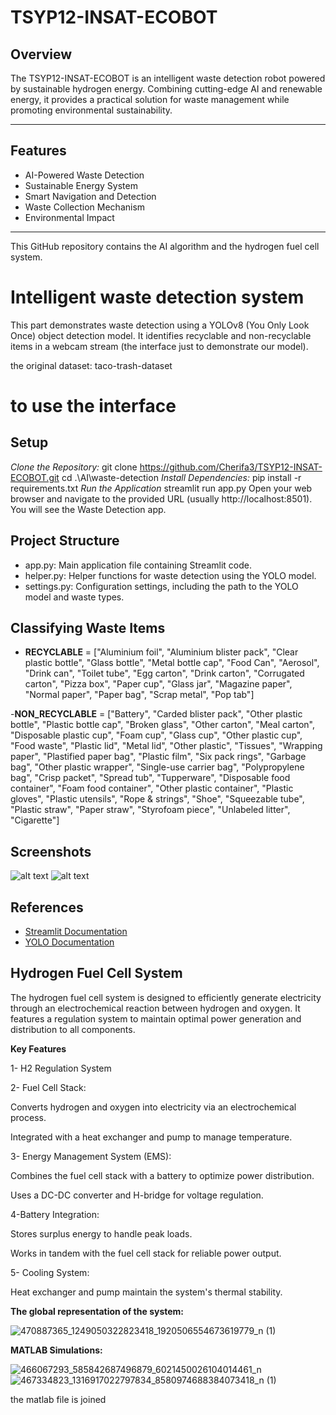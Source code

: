 # TSYP12-INSAT-ECOBOT

## Overview
The TSYP12-INSAT-ECOBOT is an intelligent waste detection robot powered by sustainable hydrogen energy. Combining cutting-edge AI and renewable energy, it provides a practical solution for waste management while promoting environmental sustainability.

---

## Features

- AI-Powered Waste Detection
- Sustainable Energy System
- Smart Navigation and Detection
- Waste Collection Mechanism
- Environmental Impact
---
This GitHub repository contains the AI algorithm and the hydrogen fuel cell system.

# Intelligent waste detection system
This part demonstrates waste detection using a YOLOv8 (You Only Look Once) object detection model. It identifies recyclable and non-recyclable  items in a webcam stream (the interface just to demonstrate our model).

the original dataset:
taco-trash-dataset

# to use the interface 
## Setup

*Clone the Repository:*
git clone https://github.com/Cherifa3/TSYP12-INSAT-ECOBOT.git
cd .\AI\waste-detection 
*Install Dependencies:*
pip install -r requirements.txt
*Run the Application*
streamlit run app.py
Open your web browser and navigate to the provided URL (usually http://localhost:8501). You will see the Waste Detection app.

## Project Structure

- app.py: Main application file containing Streamlit code.
- helper.py: Helper functions for waste detection using the YOLO model.
- settings.py: Configuration settings, including the path to the YOLO model and waste types.

## Classifying Waste Items


- **RECYCLABLE** = ["Aluminium foil", "Aluminium blister pack", "Clear plastic bottle", "Glass bottle", "Metal bottle cap", "Food Can", "Aerosol", "Drink can", "Toilet tube", "Egg carton", "Drink carton", "Corrugated carton", "Pizza box", "Paper cup", "Glass jar", "Magazine paper", "Normal paper", "Paper bag", "Scrap metal", "Pop tab"]

-**NON_RECYCLABLE** = ["Battery", "Carded blister pack", "Other plastic bottle", "Plastic bottle cap", "Broken glass", "Other carton", "Meal carton", "Disposable plastic cup", "Foam cup", "Glass cup", "Other plastic cup", "Food waste", "Plastic lid", "Metal lid", "Other plastic", "Tissues", "Wrapping paper", "Plastified paper bag", "Plastic film", "Six pack rings", "Garbage bag", "Other plastic wrapper", "Single-use carrier bag", "Polypropylene bag", "Crisp packet", "Spread tub", "Tupperware", "Disposable food container", "Foam food container", "Other plastic container", "Plastic gloves", "Plastic utensils", "Rope & strings", "Shoe", "Squeezable tube", "Plastic straw", "Paper straw", "Styrofoam piece", "Unlabeled litter", "Cigarette"]

## Screenshots
![alt text](<Capture d'écran 2024-12-22 221832.png>)
![alt text](<Capture d'écran 2024-12-22 221802-1.png>)

## References

- [Streamlit Documentation](https://docs.streamlit.io/)
- [YOLO Documentation](https://github.com/ultralytics/yolov5)

## Hydrogen Fuel Cell System

The hydrogen fuel cell system is designed to efficiently generate electricity through an electrochemical reaction between hydrogen and oxygen. It features a regulation system to maintain optimal power generation and distribution to all components.

**Key Features**

1- H2 Regulation System

2- Fuel Cell Stack:

Converts hydrogen and oxygen into electricity via an electrochemical process.

Integrated with a heat exchanger and pump to manage temperature.

3- Energy Management System (EMS):

Combines the fuel cell stack with a battery to optimize power distribution.

Uses a DC-DC converter and H-bridge for voltage regulation.

4-Battery Integration:

Stores surplus energy to handle peak loads.

Works in tandem with the fuel cell stack for reliable power output.

5- Cooling System:

Heat exchanger and pump maintain the system's thermal stability.

**The global representation of the system:**

![470887365_1249050322823418_1920506554673619779_n (1)](https://github.com/user-attachments/assets/e2008edc-dbb2-4a55-9a9e-137792c60e49)


**MATLAB Simulations:**

![466067293_585842687496879_6021450026104014461_n](https://github.com/user-attachments/assets/c243afdf-907f-4ddf-aa0b-ebc3e0aedfd3)
![467334823_1316917022797834_8580974688384073418_n (1)](https://github.com/user-attachments/assets/40cc5edc-fafb-4165-a12e-d971be393c15)

the matlab file is joined

